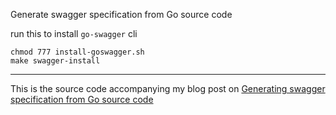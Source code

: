 Generate swagger specification from Go source code

run this to install `go-swagger` cli

```
chmod 777 install-goswagger.sh
make swagger-install
```
--------------------------------------------------

This is the source code accompanying my blog post on
[Generating swagger specification from Go source code](https://medium.com/@pedram.esmaeeli/generate-swagger-specification-from-go-source-code-648615f7b9d9)
